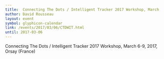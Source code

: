 ```yaml
---
title:  Connecting The Dots / Intelligent Tracker 2017 Workshop, March 6-9, Orsay
author: David Rousseau
layout: event
symbol: glyphicon-calendar
link: /events/2017/03/06/CTDWIT.html
until: 2017-03-06
---
```

Connecting The Dots / Intelligent Tracker 2017 Workshop, March 6-9, 2017, Orsay (France)
